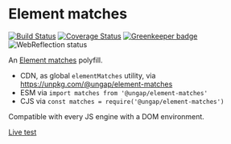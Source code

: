 # Element matches

[![Build Status](https://travis-ci.com/ungap/element-matches.svg?branch=master)](https://travis-ci.com/ungap/element-matches) [![Coverage Status](https://coveralls.io/repos/github/ungap/element-matches/badge.svg?branch=master)](https://coveralls.io/github/ungap/element-matches?branch=master) [![Greenkeeper badge](https://badges.greenkeeper.io/ungap/element-matches.svg)](https://greenkeeper.io/) ![WebReflection status](https://offline.report/status/webreflection.svg)

An [Element matches](https://developer.mozilla.org/en-US/docs/Web/API/Element/matches) polyfill.

  * CDN, as global `elementMatches` utility, via https://unpkg.com/@ungap/element-matches
  * ESM via `import matches from '@ungap/element-matches'`
  * CJS via `const matches = require('@ungap/element-matches')`

Compatible with every JS engine with a DOM environment.

[Live test](https://ungap.github.io/element-matches/test/)

